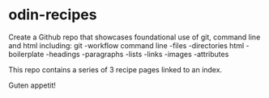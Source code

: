 # odin-recipes

Create a Github repo that showcases foundational use of git, command line and html including:
git
  -workflow
command line
  -files
  -directories
html
  -boilerplate
  -headings
  -paragraphs
  -lists
  -links
  -images
  -attributes

This repo contains a series of 3 recipe pages linked to an index.

Guten appetit!
